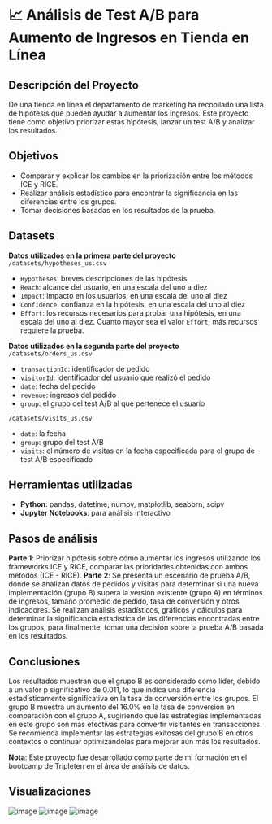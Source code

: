 # 📈 Análisis de Test A/B para Aumento de Ingresos en Tienda en Línea

## Descripción del Proyecto
De una tienda en línea el departamento de marketing ha recopilado una lista de hipótesis que pueden ayudar a aumentar los ingresos. Este proyecto tiene como objetivo priorizar estas hipótesis, lanzar un test A/B y analizar los resultados.

## Objetivos
 - Comparar y explicar los cambios en la priorización entre los métodos ICE y RICE.
 - Realizar análisis estadístico para encontrar la significancia en las diferencias entre los grupos.
 - Tomar decisiones basadas en los resultados de la prueba.

## Datasets
**Datos utilizados en la primera parte del proyecto**
`/datasets/hypotheses_us.csv`
- `Hypotheses`: breves descripciones de las hipótesis
- `Reach`: alcance del usuario, en una escala del uno a diez
- `Impact`: impacto en los usuarios, en una escala del uno al diez
- `Confidence`: confianza en la hipótesis, en una escala del uno al diez
- `Effort`: los recursos necesarios para probar una hipótesis, en una escala del uno al diez. Cuanto mayor sea el valor `Effort`, más recursos requiere la prueba.

**Datos utilizados en la segunda parte del proyecto**
`/datasets/orders_us.csv`
- `transactionId`: identificador de pedido
- `visitorId`: identificador del usuario que realizó el pedido
- `date`: fecha del pedido
- `revenue`: ingresos del pedido
- `group`: el grupo del test A/B al que pertenece el usuario

`/datasets/visits_us.csv`
- `date`: la fecha
- `group`: grupo del test A/B
- `visits`: el número de visitas en la fecha especificada para el grupo de test A/B especificado

## Herramientas utilizadas
- **Python**: pandas, datetime, numpy, matplotlib, seaborn, scipy
- **Jupyter Notebooks**: para análisis interactivo

## Pasos de análisis
**Parte 1**: Priorizar hipótesis sobre cómo aumentar los ingresos utilizando los frameworks ICE y RICE, comparar las prioridades obtenidas con ambos métodos (ICE - RICE). 
**Parte 2**: Se presenta un escenario de prueba A/B, donde se analizan datos de pedidos y visitas para determinar si una nueva implementación (grupo B) supera la versión existente (grupo A) en términos de ingresos, tamaño promedio de pedido, tasa de conversión y otros indicadores. Se realizan análisis estadísticos, gráficos y cálculos para determinar la significancia estadística de las diferencias encontradas entre los grupos, para finalmente, tomar una decisión sobre la prueba A/B basada en los resultados.

## Conclusiones
Los resultados muestran que el grupo B es considerado como líder, debido a un valor p significativo de 0.011, lo que indica una diferencia estadísticamente significativa en la tasa de conversión entre los grupos. El grupo B muestra un aumento del 16.0% en la tasa de conversión en comparación con el grupo A, sugiriendo que las estrategias implementadas en este grupo son más efectivas para convertir visitantes en transacciones. Se recomienda implementar las estrategias exitosas del grupo B en otros contextos o continuar optimizándolas para mejorar aún más los resultados.

**Nota**: Este proyecto fue desarrollado como parte de mi formación en el bootcamp de Tripleten en el área de análisis de datos.

## Visualizaciones
![image](https://github.com/user-attachments/assets/9b85d6bc-11b6-4027-a97f-f1f828ff652c)
![image](https://github.com/user-attachments/assets/7dd1b3d3-cf2c-4d8e-83db-f72e9364cbcd)
![image](https://github.com/user-attachments/assets/eb04ec70-f44b-4f3c-bb08-630e7fbcc8e9)



